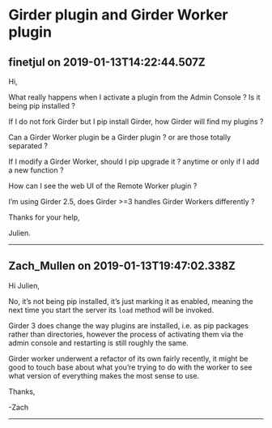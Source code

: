# Girder plugin and Girder Worker plugin

## finetjul on 2019-01-13T14:22:44.507Z

Hi,


What really happens when I activate a plugin from the Admin Console ? Is it being pip installed ?  

If I do not fork Girder but I pip install Girder, how Girder will find my plugins ?


Can a Girder Worker plugin be a Girder plugin ? or are those totally separated ?  

If I modify a Girder Worker, should I pip upgrade it ? anytime or only if I add a new function ?


How can I see the web UI of the Remote Worker plugin ?


I’m using Girder 2\.5, does Girder \>\=3 handles Girder Workers differently ?


Thanks for your help,  

Julien.


---

## Zach_Mullen on 2019-01-13T19:47:02.338Z

Hi Julien,


No, it’s not being pip installed, it’s just marking it as enabled, meaning the next time you start the server its `load` method will be invoked.


Girder 3 does change the way plugins are installed, i.e. as pip packages rather than directories, however the process of activating them via the admin console and restarting is still roughly the same.


Girder worker underwent a refactor of its own fairly recently, it might be good to touch base about what you’re trying to do with the worker to see what version of everything makes the most sense to use.


Thanks,


\-Zach


---

